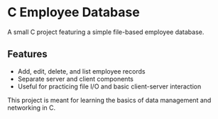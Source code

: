 # C Employee Database

A small C project featuring a simple file-based employee database.

## Features

- Add, edit, delete, and list employee records
- Separate server and client components
- Useful for practicing file I/O and basic client-server interaction

This project is meant for learning the basics of data management and networking in C.
